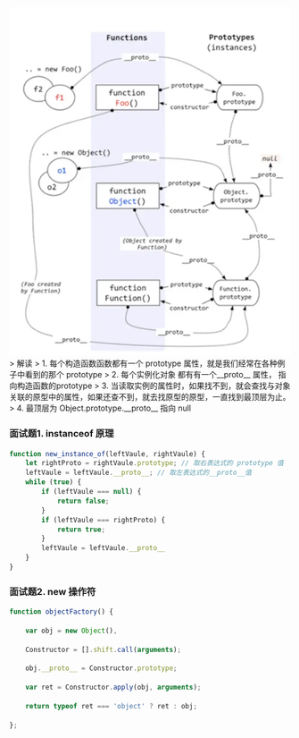 <img title="" src="../images/link_proto.png" alt="" data-align="left">
> 解读
>  1. 每个构造函数函数都有一个 prototype 属性，就是我们经常在各种例子中看到的那个 prototype
>  2. 每个实例化对象 都有有一个__proto__ 属性， 指向构造函数的prototype
>  3. 当读取实例的属性时，如果找不到，就会查找与对象关联的原型中的属性，如果还查不到，就去找原型的原型，一直找到最顶层为止。
>  4. 最顶层为 Object.prototype.__proto__ 指向 null

### 面试题1. instanceof 原理
```javascript
function new_instance_of(leftVaule, rightVaule) { 
    let rightProto = rightVaule.prototype; // 取右表达式的 prototype 值
    leftVaule = leftVaule.__proto__; // 取左表达式的__proto__值
    while (true) {
    	if (leftVaule === null) {
            return false;	
        }
        if (leftVaule === rightProto) {
            return true;	
        } 
        leftVaule = leftVaule.__proto__ 
    }
}
```

### 面试题2. new 操作符
```javascript
function objectFactory() {

    var obj = new Object(),

    Constructor = [].shift.call(arguments);

    obj.__proto__ = Constructor.prototype;

    var ret = Constructor.apply(obj, arguments);

    return typeof ret === 'object' ? ret : obj;

};
```
